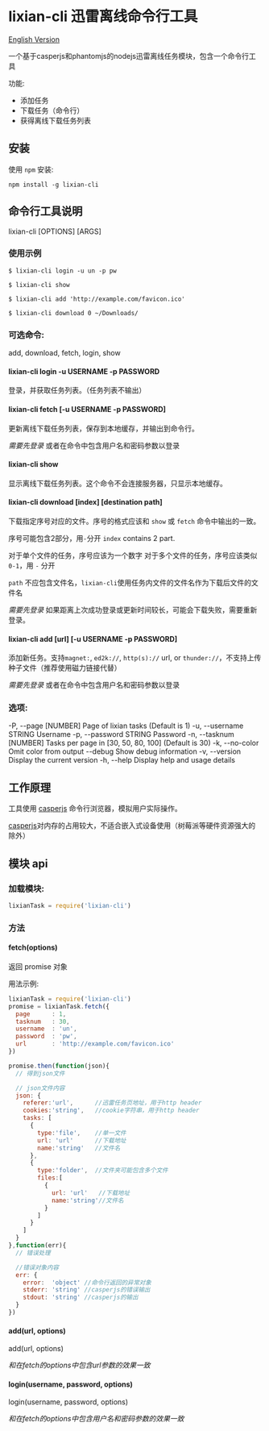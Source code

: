 # lixian-cli 迅雷离线命令行工具

[English Version](README_EN.md)

一个基于casperjs和phantomjs的nodejs迅雷离线任务模块，包含一个命令行工具

功能:

* 添加任务
* 下载任务（命令行）
* 获得离线下载任务列表

## 安装

使用 `npm` 安装:

```shell
npm install -g lixian-cli
```

## 命令行工具说明
lixian-cli [OPTIONS] <command> [ARGS]

### 使用示例
```shell
$ lixian-cli login -u un -p pw

$ lixian-cli show

$ lixian-cli add 'http://example.com/favicon.ico'

$ lixian-cli download 0 ~/Downloads/
```

### 可选命令:
add, download, fetch, login, show

#### lixian-cli login -u USERNAME -p PASSWORD

登录，并获取任务列表。（任务列表不输出）

#### lixian-cli fetch \[-u USERNAME -p PASSWORD\]

更新离线下载任务列表，保存到本地缓存，并输出到命令行。

_需要先登录_ 或者在命令中包含用户名和密码参数以登录

#### lixian-cli show

显示离线下载任务列表。这个命令不会连接服务器，只显示本地缓存。

#### lixian-cli download \[index\] \[destination path\]

下载指定序号对应的文件。序号的格式应该和 `show` 或 `fetch` 命令中输出的一致。

序号可能包含2部分，用`-`分开
`index` contains 2 part.

  对于单个文件的任务，序号应该为一个数字
  对于多个文件的任务，序号应该类似 `0-1`，用 `-` 分开


`path` 不应包含文件名，`lixian-cli`使用任务内文件的文件名作为下载后文件的文件名

_需要先登录_ 如果距离上次成功登录或更新时间较长，可能会下载失败，需要重新登录。

#### lixian-cli add [url] \[-u USERNAME -p PASSWORD\]

添加新任务。支持`magnet:`, `ed2k://`, `http(s)://` url, or `thunder://`，不支持上传种子文件（推荐使用磁力链接代替）

_需要先登录_ 或者在命令中包含用户名和密码参数以登录

### 选项:
-P, --page [NUMBER]    Page of lixian tasks (Default is 1)
-u, --username STRING  Username
-p, --password STRING  Password
-n, --tasknum [NUMBER] Tasks per page in \[30, 50, 80, 100\] (Default is 30)
-k, --no-color         Omit color from output
    --debug            Show debug information
-v, --version          Display the current version
-h, --help             Display help and usage details

## 工作原理

工具使用 [casperjs](casperjs.org) 命令行浏览器，模拟用户实际操作。

[casperjs](casperjs.org)对内存的占用较大，不适合嵌入式设备使用（树莓派等硬件资源强大的除外）

## 模块 api

### 加载模块:

```js
lixianTask = require('lixian-cli')
```

### 方法

#### fetch(options)

返回 promise 对象

用法示例:

```js
lixianTask = require('lixian-cli')
promise = lixianTask.fetch({
  page      : 1,
  tasknum   : 30,
  username  : 'un',
  password  : 'pw',
  url       : 'http://example.com/favicon.ico'
})

promise.then(function(json){
  // 得到json文件

  // json文件内容
  json: {
    referer:'url',      //迅雷任务页地址，用于http header
    cookies:'string',   //cookie字符串，用于http header
    tasks: [
      {
        type:'file',    //单一文件
        url: 'url'      //下载地址
        name:'string'   //文件名
      },
      {
        type:'folder',  //文件夹可能包含多个文件
        files:[
          {
            url: 'url'   //下载地址
            name:'string'//文件名
          }
        ]
      }
    ]
  }
},function(err){
  // 错误处理

  //错误对象内容
  err: {
    error:  'object' //命令行返回的异常对象
    stderr: 'string' //casperjs的错误输出
    stdout: 'string' //casperjs的输出
  }
})
```
#### add(url, options)

add(url, options)

_和在fetch的options中包含url参数的效果一致_

#### login(username, password, options)

login(username, password, options)

_和在fetch的options中包含用户名和密码参数的效果一致_